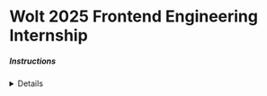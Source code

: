 # Wolt 2025 Frontend Engineering Internship
##### Instructions
<summary>
<details>
# Wolt 2025 Frontend Engineering Internship

Preliminary Assignment for frontend internships. Welcome! We are delighted to see you applying. Now it's your time to shine.

Note that frontend internship roles are only available in 🇫🇮 and 🇪🇪.

**Please take your time, use the entire time available to complete this to the best of your ability - we do not prioritise submissions by speed!**

## Motivation
The goal of the assignment is to showcase your coding skills and ability to develop realistic features.
This is a highly important part of the hiring process, so it's crucial to put effort into this without making it too bloated.
Based on the results of the assignment review, we will make the decision on whether to proceed to the technical interview.

## Delivery Order Price Calculator UI (DOPC)

Your task is to implement the Delivery Order Price Calculator UI, or DOPC for short!

DOPC is an imaginary frontend which is capable of calculating the total price and price breakdown of a delivery order.

DOPC integrates with the Home Assignment API to fetch venue related data required to calculate the prices.

The term _venue_ refers to any kind of restaurant / shop / store that's in Wolt.

### Specification

Build a delivery order price calculator web app using **React and TypeScript**, which calculates delivery fees and surcharges based on user input and shows the calculated total price to the user.

#### Input fields

The following fields are what the user interacts with in the web application:

| Field          | Type                 | data-test-id  | Description                                                                                                                                                      | Example value                       |
| :------------- | :------------------- | :------------ | :--------------------------------------------------------------------------------------------------------------------------------------------------------------- | ----------------------------------- |
| Venue slug     | text input           | venueSlug     | The venue slug, for which to calculate delivery pricing.                                                                                                         | **home-assignment-venue-helsinki**  |
| Cart value     | text or number input | cartValue     | Value of the shopping cart, in Euro (EUR). For simplicity, consider inputs as having an optional decimal separator of `.`, and no hundreds/thousands separators. | **10**, **10.55**, **100.55** (EUR) |
| User latitude  | text or number input | userLatitude  | The user's latitude.                                                                                                                                             | **60.17094**                        |
| User longitude | text or number input | userLongitude | The user's longitude.                                                                                                                                            | **24.93087**                        |
| Get location   | button               | getLocation   | On activation, gets the user's current location, and populates the latitude and longitude fields                                                                 | N/A                                 |

For the "text or number" inputs, we recognise that there are multiple ways to implement them in HTML, and leave the exact attributes to your judgement.

Inputs should be validated, and feedback should be provided to the user, as appropriate.

#### Inputs and test ids

When creating web interfaces, it's important to ensure accessibility and ease of testing.

For each `Field` in the table above, ensure that the root element containing the value, typically an `input` element, includes a `data-test-id` attribute.
This attribute is used for identifying elements during automated testing. The value of `data-test-id` should be the camelCase version of the `Field` listed in the table. For example, the field `Cart value` in the table should correspond to `data-test-id="cartValue"`.

#### Outputs

The core algorithm for calculating the price produces the following output for the UI:

| Label                 | Description                                              | Example value |
| :-------------------- | -------------------------------------------------------- | ------------- |
| Cart value            | The cart value, in EUR, formatted.                       | **10 EUR**    |
| Small order surcharge | The calculated small order surcharge, in EUR, formatted. | **0 EUR**     |
| Delivery fee          | The calculated delivery fee, formatted.                  | **1.90 EUR**  |
| Delivery distance     | The calculated delivery distance, in meters, formatted   | **177 m**     |
| Total price           | The calculated total price, in EUR, formatted.           | **11.90 EUR** |

The display/output formatting is open-ended; for example, you can consider the user's locale when displaying currency and distance. However, we do not expect you to implement support for other currencies than euro.

To facilitate testing, the wrapper of a formatted value should contain the "raw" value in a `data-raw-value` attribute, such as `<span data-raw-value="1055">10.55 EUR</span>` or `<span data-raw-value="700">700 m</span>`. The money related "raw" values should be in cents and the delivery distance in meters.

#### Output example

Feel free to design and implement the user interface how you want. Below is an example of what it could look like.

When reviewing the assignment, we are focusing on the code quality and structure of your app. However, good UX & design will definitely give you bonus points. We also encourage you to consider accessibility in your implementation, as that topic is close to our hearts here at Wolt. Crafting an accessible design and writing accessible code are the kind of good development practices we value.

![Example user interface](./example-ui.png)

#### Implementation Details

Let's look at how to produce the described output from the input values.

##### Example

Assuming some parsing of the fields, and an internal representation of:

```json
{
  "venueSlug": "home-assignment-venue-helsinki",
  "cartValue": 1000,
  "userLatitude": 60.17094,
  "userLongitude": 24.93087
}
```

The algorithm described here would produce:

```json
{
  "cartValue": 1000,
  "smallOrderSurcharge": 0,
  "deliveryFee": 190,
  "deliveryDistance": 177,
  "totalPrice": 1190
}
```

##### Home Assignment API

In order to calculate the values needed for the response, DOPC should request data from _Home Assignment API_ which is an imaginary backend service.
Fortunately, it's already implemented, so you can use it right away!
It provides two JSON endpoints:

- Static information about a venue: `https://consumer-api.development.dev.woltapi.com/home-assignment-api/v1/venues/<VENUE SLUG>/static`, examples:
  - 🇫🇮 <https://consumer-api.development.dev.woltapi.com/home-assignment-api/v1/venues/home-assignment-venue-helsinki/static>
  - 🇪🇪 <https://consumer-api.development.dev.woltapi.com/home-assignment-api/v1/venues/home-assignment-venue-tallinn/static>
- Dynamic information about a venue: `https://consumer-api.development.dev.woltapi.com/home-assignment-api/v1/venues/<VENUE SLUG>/dynamic`, examples:
  - 🇫🇮 <https://consumer-api.development.dev.woltapi.com/home-assignment-api/v1/venues/home-assignment-venue-helsinki/dynamic>
  - 🇪🇪 <https://consumer-api.development.dev.woltapi.com/home-assignment-api/v1/venues/home-assignment-venue-tallinn/dynamic>

Feel free to use any of these venue slugs during development:
- home-assignment-venue-helsinki
- home-assignment-venue-tallinn

However, note that in real world there could be thousands of different venues so your implementation should work in general case.

If you open the examples in the browser, you can see that both of the endpoints return quite a bit of data.
But don't worry, we only care about a couple of the fields in the scope of this assignment; you can ignore the rest.
Here are the relevant fields:

| Endpoint | Location of the important field in the response JSON payload       | Explanation                                                                                               |
| -------- | ------------------------------------------------------------------ | --------------------------------------------------------------------------------------------------------- |
| /static  | venue_raw -> location -> coordinates                               | Location of the venue: [longitude, latitude]                                                              |
| /dynamic | venue_raw -> delivery_specs -> order_minimum_no_surcharge          | The minimum cart value to avoid small order surcharge                                                     |
| /dynamic | venue_raw -> delivery_specs -> delivery_pricing -> base_price      | The base price for delivery fee                                                                           |
| /dynamic | venue_raw -> delivery_specs -> delivery_pricing -> distance_ranges | The distance ranges for calculating distance based component for the delivery fee. More about this below. |

You can assume that all the fields mentioned above are always present in the response payload of the corresponding endpoint if the response status code is 200.

The structure of `distance_ranges` looks something like this:

```json
"distance_ranges": [
  {
    "min": 0,
    "max": 500,
    "a": 0,
    "b": 0,
    "flag": null
  },
  {
    "min": 500,
    "max": 1000,
    "a": 100,
    "b": 1,
    "flag": null
  },
  {
    "min": 1000,
    "max": 0,
    "a": 0,
    "b": 0,
    "flag": null
  }
]
```

Each object inside `distance_ranges` list contains the following:

- `min`: The lower (inclusive) bound for the distance range in meters
- `max`: The upper (exclusive) bound for the distance range in meters. `"max": 0` means that the delivery is not available for delivery distances equal or longer the value of `min` in that object.
- `a`: A constant amount to be added to the delivery fee on top of the base price
- `b`: Multiplier to be used for calculating distance based component of the delivery fee. `b` is factored in to the delivery fee by adding `b * distance / 10` (rounded to the nearest integer value). For example, if the delivery distance is 1000 meters and the value of `b` is 2, we'd add 200 (`2 * 1000 / 10`) to the delivery fee.
- `flag`: You can ignore this field

You can assume that the order of the objects inside `distance_ranges` is sorted by `min`.
You can also assume that the value for `min` is the same as the value for `max` in the previous object in the list.
Also, the first object in the list always has `"min": 0` and the last object has `"max": 0`.

For example, given the above `distance_ranges` example, if the delivery distance were 600 meters and the `base_price` were 199, the delivery fee would be 359 (base_price + a + b * distance / 10 == 199 + 100 + 1 * 600 / 10 == 359).
Another example: if the delivery distance were 1000 meters or more, the delivery would not be possible.

**All the money related information (prices, fees, etc) are in the lowest denomination of the local currency. In euro countries they are in cents.**

##### Building the logic

Here's some guidance for getting the logic and calculations right:

- `smallOrderSurcharge` is the difference between `order_minimum_no_surcharge` (as received from the Home Assignment API) and the cart value. For example, if the cart value is 800 and `order_minimum_no_surcharge` is 1000, then the `smallOrderSurcharge` is 200. `smallOrderSurcharge` can't be negative.
- Delivery distance is the straight line distance between the user's and venue's locations. Note that it's straight line distance, you don't need to figure out what's the distance via public roads. The exact algorithm doesn't matter as long as it's a decent approximation of a straight line distance.
- Delivery fee can be calculated with: `base_price + a + (b * distance / 10)`. Please read carefully the details above in the "Home Assignment API" section.
- Total price is the sum of cart value, small order surcharge, and delivery fee.
- If the delivery is not possible, for example if the delivery distance is too long, the UI should show an error, with explanatory information.

### Expectations

We expect you to:

- Implement the UI in **TypeScript and React**
- Use frameworks and libraries of your choice
- Follow the specification described above
  - Ensure that you have implemented `data-test-id` and `data-raw-value`, to facilitate automated testing.
- Implement tests for your solution
- Document the installation and running instructions
- Consider that this could be a real world project so the code quality should be on the level that you'd be happy to contribute in our real projects
- Use your own judgement in case you discover an edge case which is not explicitly documented in the specification above

We **do not** expect you to:

- Implement any additional features which are not described in this assignment description
- Implement support for different currencies
- Introduce authentication or monitoring or continuous integration or any kind of persistence (e.g. database)
- Deploy your solution

### Submitting the solution

Bundle your project into a Zip archive and upload it to Google Drive, Dropbox or similar and send a link to the recruiter.
Remember to check permissions!
If we cannot access the file, we cannot review your code.
Please don't store your solution in a public GitHub repository.

A good check before sending your solution is to unzip the Zip archive into a new folder and check that building and running the project works, using the steps you had written in the README.md of your project.

## Q&A

> We'll keep adding common questions and answers here as they come up.


</details>
</summary>